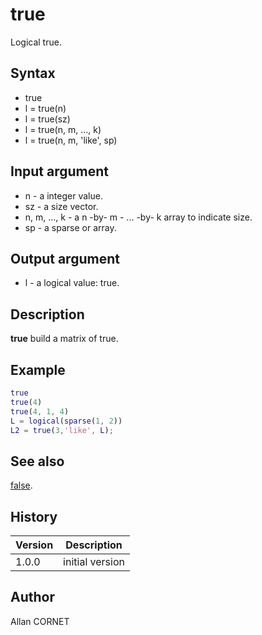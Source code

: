 # true

Logical true.

## Syntax

- true
- l = true(n)
- l = true(sz)
- l = true(n, m, ..., k)
- l = true(n, m, 'like', sp)

## Input argument

- n - a integer value.
- sz - a size vector.
- n, m, ..., k - a n -by- m - ... -by- k array to indicate size.
- sp - a sparse or array.

## Output argument

- l - a logical value: true.

## Description

  <p><b>true</b> build a matrix of true.</p>

## Example

```matlab
true
true(4)
true(4, 1, 4)
L = logical(sparse(1, 2))
L2 = true(3,'like', L);
```

## See also

[false](false.md).

## History

| Version | Description     |
| ------- | --------------- |
| 1.0.0   | initial version |

## Author

Allan CORNET
